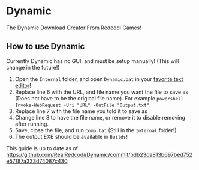 # Dynamic

The Dynamic Download Creator From Redcodi Games!

## How to use Dynamic
Currently Dynamic has no GUI, and must be setup manually! (This will change in the future!)

 1. Open the `Internal` folder, and open `Dynamic.bat` in your [favorite text editor](https://notepad-plus-plus.org/downloads/)!
 2. Replace line 6 with the URL, and file name you want the file to save as (Does not have to be the original file name). For example `powershell Invoke-WebRequest -Uri "URL" -OutFile "Output.txt"`.
 3. Replace line 7 with the file name you told it to save as
 4. Change line 8 to have the file name, or remove it to disable removing after running.
 5. Save, close the file, and run `Comp.bat` (Still in the `Internal` folder!).
 6. The output EXE should be available in `Builds`!

This guide is up to date as of https://github.com/RealRedcodi/Dynamic/commit/bdb23da813b697bed752e57f87a333d74087c430